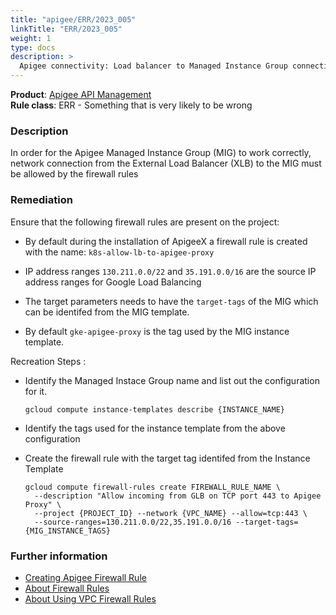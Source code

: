 ```yaml
---
title: "apigee/ERR/2023_005"
linkTitle: "ERR/2023_005"
weight: 1
type: docs
description: >
  Apigee connectivity: Load balancer to Managed Instance Group connectivity.
---
```


**Product**: [Apigee API Management](https://cloud.google.com/apigee)\
**Rule class**: ERR - Something that is very likely to be wrong

### Description

In order for the Apigee Managed Instance Group (MIG) to work correctly, network connection from
the External Load Balancer (XLB) to the MIG must be allowed by the firewall rules

### Remediation

Ensure that the following firewall rules are present on the project:

- By default during the installation of ApigeeX a firewall rule is created with the name: `k8s-allow-lb-to-apigee-proxy`

- IP address ranges `130.211.0.0/22` and `35.191.0.0/16` are the source IP address ranges for Google Load Balancing

- The target parameters needs to have the `target-tags` of the MIG which can be identifed from the MIG template.

- By default `gke-apigee-proxy` is the tag used by the MIG instance template.

Recreation Steps :

- Identify the Managed Instace Group name and list out the configuration for it.

   `gcloud compute instance-templates describe {INSTANCE_NAME}`

- Identify the tags used for the instance template from the above configuration


- Create the firewall rule with the target tag identifed from the Instance Template

  ```
  gcloud compute firewall-rules create FIREWALL_RULE_NAME \
    --description "Allow incoming from GLB on TCP port 443 to Apigee Proxy" \
    --project {PROJECT_ID} --network {VPC_NAME} --allow=tcp:443 \
    --source-ranges=130.211.0.0/22,35.191.0.0/16 --target-tags={MIG_INSTANCE_TAGS}
  ```

### Further information

- [ Creating Apigee Firewall Rule ](https://cloud.google.com/apigee/docs/api-platform/get-started/install-cli#:~:text=Create%20a%20firewall%20rule)
- [ About Firewall Rules ](https://cloud.google.com/load-balancing/docs/https#firewall-rules)
- [About Using VPC Firewall Rules](https://cloud.google.com/firewall/docs/using-firewalls)
